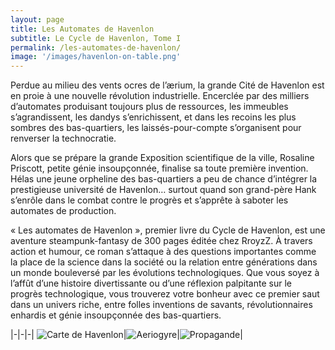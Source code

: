 ```yaml
---
layout: page
title: Les Automates de Havenlon
subtitle: Le Cycle de Havenlon, Tome I
permalink: /les-automates-de-havenlon/
image: '/images/havenlon-on-table.png'
---
```


Perdue au milieu des vents ocres de l’ærium, la grande Cité de Havenlon est
en proie à une nouvelle révolution industrielle. Encerclée par des milliers
d’automates produisant toujours plus de ressources, les immeubles s’agrandissent,
les dandys s’enrichissent, et dans les recoins les plus sombres des bas-quartiers,
les laissés-pour-compte s’organisent pour renverser la technocratie.

Alors que se prépare la grande Exposition scientifique de la ville, Rosaline Priscott,
petite génie insoupçonnée, finalise sa toute première invention. Hélas une jeune
orpheline des bas-quartiers a peu de chance d’intégrer la prestigieuse université
de Havenlon… surtout quand son grand-père Hank s’enrôle dans le combat contre le
progrès et s’apprête à saboter les automates de production.

« Les automates de Havenlon », premier livre du Cycle de Havenlon, est une aventure
steampunk-fantasy de 300 pages éditée chez RroyzZ. À travers action et humour,
ce roman s’attaque à des questions importantes comme la place de la science dans
la société ou la relation entre générations dans un monde bouleversé par les évolutions technologiques.
Que vous soyez à l’affût d’une histoire divertissante ou d’une réflexion palpitante sur
le progrès technologique, vous trouverez votre bonheur avec ce premier saut dans un
univers riche, entre folles inventions de savants, révolutionnaires enhardis et
génie insoupçonnée des bas-quartiers.

|-|-|-|
![Carte de Havenlon]({{site.baseurl}}/images/havenlon-map.png)|![Aeriogyre]({{site.baseurl}}/images/havenlon-aeriogyre.png)|![Propagande]({{site.baseurl}}/images/havenlon-affiche.png)|

